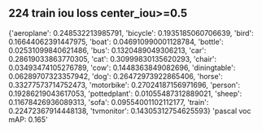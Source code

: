 ## 224 train iou loss center_iou>=0.5{'aeroplane': 0.248532213985791, 'bicycle': 0.1935185060706639, 'bird': 0.16644062391447975, 'boat': 0.046910990001128784, 'bottle': 0.02531099840621486, 'bus': 0.1320489049306213, 'car': 0.28619033863770305, 'cat': 0.30999830135620293, 'chair': 0.03493474105276789, 'cow': 0.1448363849082696, 'diningtable': 0.06289707323357942, 'dog': 0.26472973922865406, 'horse': 0.33277573714752473, 'motorbike': 0.27024187156971696, 'person': 0.19286219043617053, 'pottedplant': 0.01055487312889021, 'sheep': 0.11678426936089313, 'sofa': 0.09554001102112177, 'train': 0.22472367914448138, 'tvmonitor': 0.14305312754625593}'pascal voc mAP: 0.165'
